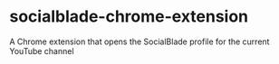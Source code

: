 # socialblade-chrome-extension
A Chrome extension that opens the SocialBlade profile for the current YouTube channel
